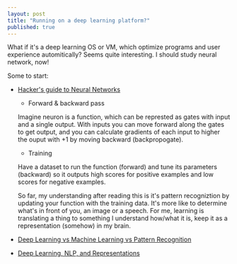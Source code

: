 ```yaml
---
layout: post
title: "Running on a deep learning platform?"
published: true
---
```


What if it's a deep learning OS or VM, which optimize programs and user experience automitically? Seems quite interesting. I should study neural network, now!

Some to start:

- [Hacker's guide to Neural Networks](http://karpathy.github.io/neuralnets/)  
    - Forward & backward pass

    Imagine neuron is a function, which can be represted as gates with input and a single output. With inputs you can move forward along the gates to get output, and you can calculate gradients of each input to higher the ouput with +1 by moving backward (backpropogate).
    - Training

    Have a dataset to run the function (forward) and tune its parameters (backward) so it outputs high scores for positive examples and low scores for negative examples.

  So far, my understanding after reading this is it's pattern recogniztion by updating your function with the training data. It's more like to determine what's in front of you, an image or a speech. For me, learning is translating a thing to something I understand how/what it is, keep it as a representation (somehow) in my brain.

- [Deep Learning vs Machine Learning vs Pattern Recognition](http://quantombone.blogspot.com/2015/03/deep-learning-vs-machine-learning-vs.html)
- [Deep Learning, NLP, and Representations](http://colah.github.io/posts/2014-07-NLP-RNNs-Representations/)